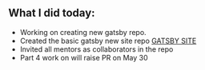 ## What I did today:
- Working on creating new gatsby repo.
- Created the basic gatsby new site repo [GATSBY SITE](http://github.com/biru-codeastromer/docs-jenkins-io-gatsby-site)
- Invited all mentors as collaborators in the repo
- Part 4 work on will raise PR on May 30